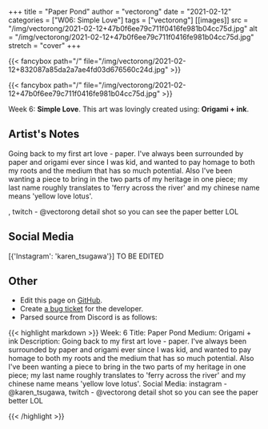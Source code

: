 +++
title =       "Paper Pond"
author =      "vectorong"
date =        "2021-02-12"
categories =  ["W06: Simple Love"]
tags =        ["vectorong"]
[[images]]
                      src = "/img/vectorong/2021-02-12+47b0f6ee79c711f0416fe981b04cc75d.jpg"
                      alt = "/img/vectorong/2021-02-12+47b0f6ee79c711f0416fe981b04cc75d.jpg"
                      stretch = "cover"
+++


{{< fancybox path="/" file="/img/vectorong/2021-02-12+832087a85da2a7ae4fd03d676560c24d.jpg" >}}

{{< fancybox path="/" file="/img/vectorong/2021-02-12+47b0f6ee79c711f0416fe981b04cc75d.jpg" >}}


Week 6: **Simple Love**. This art was lovingly created using: **Origami + ink**.

## Artist's Notes

Going back to my first art love - paper. I've always been surrounded by paper and origami ever since I was kid, and wanted to pay homage to both my roots and the medium that has so much potential. Also I've been wanting a piece to bring in the two parts of my heritage in one piece; my last name roughly translates to 'ferry across the river' and my chinese name means 'yellow love lotus'.

, twitch - @vectorong
detail shot so you can see the paper better LOL

## Social Media

[{'Instagram': 'karen_tsugawa'}] TO BE EDITED

## Other

- Edit this page on [GitHub](https://github.com/teaminkling/web-refresh/edit/main/blog/content/blog/vectorong-week-6-56a2.md).
- Create [a bug ticket](https://github.com/teaminkling/web-refresh/issues/new?assignees=&labels=bug&template=problem-report.md&title=) for the developer.
- Parsed source from Discord is as follows:

{{< highlight markdown >}}
Week: 6
Title: Paper Pond
Medium: Origami + ink
Description: Going back to my first art love - paper. I've always been surrounded by paper and origami ever since I was kid, and wanted to pay homage to both my roots and the medium that has so much potential. Also I've been wanting a piece to bring in the two parts of my heritage in one piece; my last name roughly translates to 'ferry across the river' and my chinese name means 'yellow love lotus'.
Social Media: instagram - @karen_tsugawa, twitch - @vectorong
detail shot so you can see the paper better LOL

{{< /highlight >}}